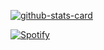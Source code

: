 [![github-stats-card](https://kasroudra-stats-card.onrender.com/user?user=shadow9owo&theme=radical)](https://github.com/KasRoudra/github-stats-card)

[![Spotify](https://spotify-github-readme.vercel.app/api/spotify)](https://open.spotify.com/track/3xLNGxUuvPswoo2prS3IvM?si=4ecabf9c3b75429b)
